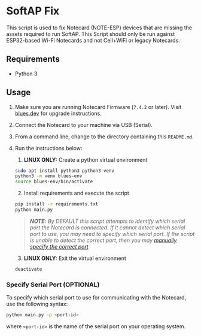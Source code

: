 # SoftAP Fix

This script is used to fix Notecard (NOTE-ESP) devices that are missing the
assets required to run SoftAP. This Script should only be run against
ESP32-based Wi-Fi Notecards and not Cell+WiFi or legacy Notecards.

## Requirements

- Python 3

## Usage

1. Make sure you are running Notecard Firmware (`7.4.2` or later). Visit
[blues.dev](https://dev.blues.io/notecard/notecard-firmware-updates/) for
upgrade instructions.

2. Connect the Notecard to your machine via USB (Serial).

3. From a command line, change to the directory containing this `README.md`.

4. Run the instructions below:

   1. **LINUX ONLY:** Create a python virtual environment

    ```bash
    sudo apt install python3 python3-venv
    python3 -m venv blues-env
    source blues-env/bin/activate
    ```

   2. Install requirements and execute the script

    ```bash
    pip install -r requirements.txt
    python main.py
    ```

    > _**NOTE:** By DEFAULT this script attempts to identify which serial port
    > the Notecard is connected.  If it cannot detect which serial port to use,
    > you may need to specify which serial port. If the script is unable to
    > detect the correct port, then you may
    > [manually specify the correct port](#specify-serial-port)_

   3. **LINUX ONLY:** Exit the virtual environment

    ```bash
    deactivate
    ```


### Specify Serial Port (OPTIONAL)

To specify which serial port to use for communicating with the Notecard, use
the following syntax:

```bash
python main.py -p <port-id>
```

where `<port-id>` is the name of the serial port on your operating system.
